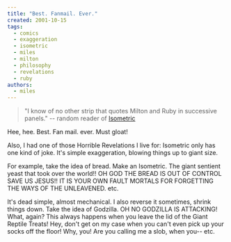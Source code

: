 ```yaml
---
title: "Best. Fanmail. Ever."
created: 2001-10-15
tags:
  - comics
  - exaggeration
  - isometric
  - miles
  - milton
  - philosophy
  - revelations
  - ruby
authors:
  - miles
---
```


> "I know of no other strip that quotes Milton and Ruby in successive panels." \-- random reader of [Isometric](http://isometric.sixsided.org/)

Hee, hee. Best. Fan mail. ever. Must gloat!

Also, I had one of those Horrible Revelations I live for: Isometric only has one kind of joke. It's simple exaggeration, blowing things up to giant size.

For example, take the idea of bread. Make an Isometric. The giant sentient yeast that took over the world!! OH GOD THE BREAD IS OUT OF CONTROL SAVE US JESUS!! IT IS YOUR OWN FAULT MORTALS FOR FORGETTING THE WAYS OF THE UNLEAVENED. etc.

It's dead simple, almost mechanical. I also reverse it sometimes, shrink things down. Take the idea of Godzilla. OH NO GODZILLA IS ATTACKING! What, again? This always happens when you leave the lid of the Giant Reptile Treats! Hey, don't get on my case when you can't even pick up your socks off the floor! Why, you! Are you calling me a slob, when you-- etc.
